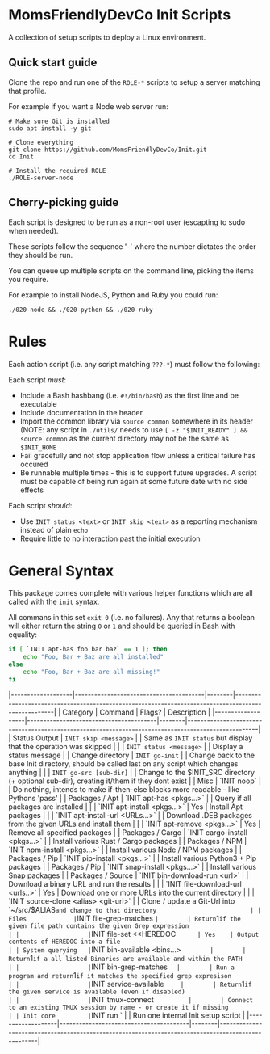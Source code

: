 MomsFriendlyDevCo Init Scripts
==============================
A collection of setup scripts to deploy a Linux environment.


Quick start guide
-----------------
Clone the repo and run one of the `ROLE-*` scripts to setup a server matching that profile.

For example if you want a Node web server run:

	# Make sure Git is installed
	sudo apt install -y git

	# Clone everything
	git clone https://github.com/MomsFriendlyDevCo/Init.git
	cd Init

	# Install the required ROLE
	./ROLE-server-node


Cherry-picking guide
--------------------
Each script is designed to be run as a non-root user (escapting to sudo when needed).

These scripts follow the sequence '<run order>-<item>' where the number dictates the order they should be run.

You can queue up multiple scripts on the command line, picking the items you require.

For example to install NodeJS, Python and Ruby you could run:

	./020-node && ./020-python && ./020-ruby


Rules
=====
Each action script (i.e. any script matching `???-*`) must follow the following:

Each script _must_:

* Include a Bash hashbang (i.e. `#!/bin/bash`) as the first line and be executable
* Include documentation in the header
* Import the common library via `source common` somewhere in its header (NOTE: any script in `./utils/` needs to use `[ -z "$INIT_READY" ] && source common` as the current directory may not be the same as `$INIT_HOME`
* Fail gracefully and not stop application flow unless a critical failure has occured
* Be runnable multiple times - this is to support future upgrades. A script must be capable of being run again at some future date with no side effects


Each script _should_:

* Use `INIT status <text>` or `INIT skip <text>` as a reporting mechanism instead of plain `echo`
* Require little to no interaction past the initial execution


General Syntax
==============
This package comes complete with various helper functions which are all called with the `init` syntax.

All commans in this set `exit 0` (i.e. no failures). Any that returns a boolean will either return the string `0` or `1` and should be queried in Bash with equality:

```bash
if [ `INIT apt-has foo bar baz` == 1 ]; then
	echo "Foo, Bar + Baz are all installed"
else
	echo "Foo, Bar + Baz are all missing!"
fi
```


|-------------------|----------------------------------------|--------|----------------------------------------------------------------------------------------------------|
| Category          | Command                                | Flags? | Description                                                                                        |
|-------------------|----------------------------------------|--------|----------------------------------------------------------------------------------------------------|
| Status Output     | `INIT skip <message>`                  |        | Same as `INIT status` but display that the operation was skipped                                   |
|                   | `INIT status <message>`                |        | Display a status message                                                                           |
| Change directory  | `INIT go-init`                         |        | Change back to the base Init directory, should be called last on any script which changes anything |
|                   | `INIT go-src [sub-dir]`                |        | Change to the $INIT_SRC directory (+ optional sub-dir), creating it/them if they dont exist        |
| Misc              | `INIT noop`                            |        | Do nothing, intends to make if-then-else blocks more readable - like Pythons 'pass'                |
| Packages / Apt    | `INIT apt-has <pkgs...>`               |        | Query if all packages are installed                                                                |
|                   | `INIT apt-install <pkgs...>`           | Yes    | Install Apt packages                                                                               |
|                   | `INIT apt-install-url <URLs...>`       |        | Download .DEB packages from the given URLs and install them                                        |
|                   | `INIT apt-remove <pkgs...>`            | Yes    | Remove all specified packages                                                                      |
| Packages / Cargo  | `INIT cargo-install <pkgs...>`         |        | Install various Rust / Cargo packages                                                              |
| Packages / NPM    | `INIT npm-install <pkgs...>`           |        | Install various Node / NPM packages                                                                |
| Packages / Pip    | `INIT pip-install <pkgs...>`           |        | Install various Python3 + Pip packages                                                             |
| Packages / Pip    | `INIT snap-install <pkgs...>`          |        | Install various Snap packages                                                                      |
| Packages / Source | `INIT bin-download-run <url>`          |        | Download a binary URL and run the results                                                          |
|                   | `INIT file-download-url <urls..>`      | Yes    | Download one or more URLs into the current directory                                               |
|                   | `INIT source-clone <alias> <git-url>`  |        | Clone / update a Git-Url into `~/src/$ALIAS` and change to that directory                          |
| Files             | `INIT file-grep-matches <file> <grep>` |        | Return `1` if the given file path contains the given Grep expression                               |
|                   | `INIT file-set <file> <<HEREDOC`       | Yes    | Output contents of HEREDOC into a file                                                             |
| System querying   | `INIT bin-available <bins...>`         |        | Return `1` if a all listed Binaries are available and within the PATH                              |
|                   | `INIT bin-grep-matches <cmd> <grep>`   |        | Run a program and return `1` if it matches the specified grep expresison                           |
|                   | `INIT service-available <service>`     |        | Return `1` if the given service is available (even if disabled)                                    |
|                   | `INIT tmux-connect <session>`          |        | Connect to an existing TMUX session by name - or create it if missing                              |
| Init core         | `INIT run <unit>`                      |        | Run one internal Init setup script                                                                 |
|-------------------|----------------------------------------|--------|----------------------------------------------------------------------------------------------------|
